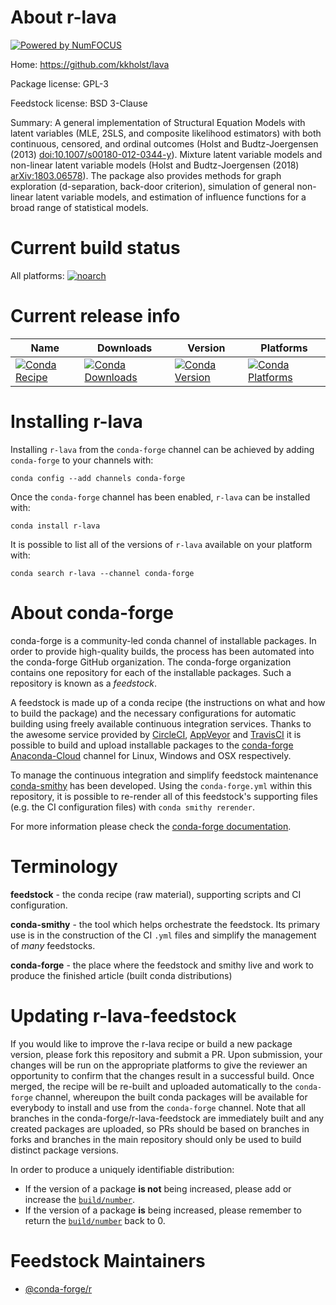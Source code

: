About r-lava
============

[![Powered by NumFOCUS](https://img.shields.io/badge/powered%20by-NumFOCUS-orange.svg?style=flat&colorA=E1523D&colorB=007D8A)](http://numfocus.org)

Home: https://github.com/kkholst/lava

Package license: GPL-3

Feedstock license: BSD 3-Clause

Summary: A general implementation of Structural Equation Models with latent variables (MLE, 2SLS, and composite likelihood estimators) with both continuous, censored, and ordinal outcomes (Holst and Budtz-Joergensen (2013) <doi:10.1007/s00180-012-0344-y>). Mixture latent variable models and non-linear latent variable models (Holst and Budtz-Joergensen (2018) <arXiv:1803.06578>). The package also provides methods for graph exploration (d-separation, back-door criterion), simulation of general non-linear latent variable models, and estimation of influence functions for a broad range of statistical models. 



Current build status
====================

All platforms:
[![noarch](https://img.shields.io/circleci/project/github/conda-forge/r-lava-feedstock/master.svg?label=noarch)](https://circleci.com/gh/conda-forge/r-lava-feedstock)

Current release info
====================

| Name | Downloads | Version | Platforms |
| --- | --- | --- | --- |
| [![Conda Recipe](https://img.shields.io/badge/recipe-r--lava-green.svg)](https://anaconda.org/conda-forge/r-lava) | [![Conda Downloads](https://img.shields.io/conda/dn/conda-forge/r-lava.svg)](https://anaconda.org/conda-forge/r-lava) | [![Conda Version](https://img.shields.io/conda/vn/conda-forge/r-lava.svg)](https://anaconda.org/conda-forge/r-lava) | [![Conda Platforms](https://img.shields.io/conda/pn/conda-forge/r-lava.svg)](https://anaconda.org/conda-forge/r-lava) |

Installing r-lava
=================

Installing `r-lava` from the `conda-forge` channel can be achieved by adding `conda-forge` to your channels with:

```
conda config --add channels conda-forge
```

Once the `conda-forge` channel has been enabled, `r-lava` can be installed with:

```
conda install r-lava
```

It is possible to list all of the versions of `r-lava` available on your platform with:

```
conda search r-lava --channel conda-forge
```


About conda-forge
=================

conda-forge is a community-led conda channel of installable packages.
In order to provide high-quality builds, the process has been automated into the
conda-forge GitHub organization. The conda-forge organization contains one repository
for each of the installable packages. Such a repository is known as a *feedstock*.

A feedstock is made up of a conda recipe (the instructions on what and how to build
the package) and the necessary configurations for automatic building using freely
available continuous integration services. Thanks to the awesome service provided by
[CircleCI](https://circleci.com/), [AppVeyor](https://www.appveyor.com/)
and [TravisCI](https://travis-ci.org/) it is possible to build and upload installable
packages to the [conda-forge](https://anaconda.org/conda-forge)
[Anaconda-Cloud](https://anaconda.org/) channel for Linux, Windows and OSX respectively.

To manage the continuous integration and simplify feedstock maintenance
[conda-smithy](https://github.com/conda-forge/conda-smithy) has been developed.
Using the ``conda-forge.yml`` within this repository, it is possible to re-render all of
this feedstock's supporting files (e.g. the CI configuration files) with ``conda smithy rerender``.

For more information please check the [conda-forge documentation](https://conda-forge.org/docs/).

Terminology
===========

**feedstock** - the conda recipe (raw material), supporting scripts and CI configuration.

**conda-smithy** - the tool which helps orchestrate the feedstock.
                   Its primary use is in the construction of the CI ``.yml`` files
                   and simplify the management of *many* feedstocks.

**conda-forge** - the place where the feedstock and smithy live and work to
                  produce the finished article (built conda distributions)


Updating r-lava-feedstock
=========================

If you would like to improve the r-lava recipe or build a new
package version, please fork this repository and submit a PR. Upon submission,
your changes will be run on the appropriate platforms to give the reviewer an
opportunity to confirm that the changes result in a successful build. Once
merged, the recipe will be re-built and uploaded automatically to the
`conda-forge` channel, whereupon the built conda packages will be available for
everybody to install and use from the `conda-forge` channel.
Note that all branches in the conda-forge/r-lava-feedstock are
immediately built and any created packages are uploaded, so PRs should be based
on branches in forks and branches in the main repository should only be used to
build distinct package versions.

In order to produce a uniquely identifiable distribution:
 * If the version of a package **is not** being increased, please add or increase
   the [``build/number``](https://conda.io/docs/user-guide/tasks/build-packages/define-metadata.html#build-number-and-string).
 * If the version of a package **is** being increased, please remember to return
   the [``build/number``](https://conda.io/docs/user-guide/tasks/build-packages/define-metadata.html#build-number-and-string)
   back to 0.

Feedstock Maintainers
=====================

* [@conda-forge/r](https://github.com/conda-forge/r/)

